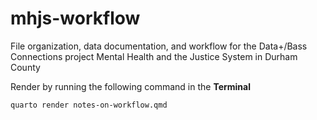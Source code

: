 # mhjs-workflow
File organization, data documentation, and workflow for the Data+/Bass Connections project Mental Health and the Justice System in Durham County

Render by running the following command in the **Terminal**

`
quarto render notes-on-workflow.qmd
`